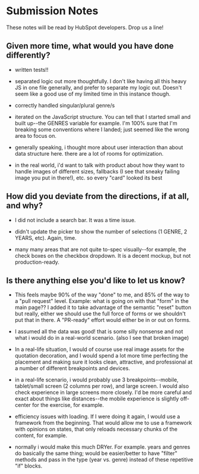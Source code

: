 # Submission Notes

These notes will be read by HubSpot developers. Drop us a line!

## Given more time, what would you have done differently?

- written tests!!

- separated logic out more thoughtfully. I don't like having all this heavy JS in one file generally, and prefer to separate my logic out. Doesn't seem like a good use of my limited time in this instance though.

- correctly handled singular/plural genre/s

- iterated on the JavaScript structure. You can tell that I started small and built up--the GENRES variable for example. I'm 100% sure that I'm breaking some conventions where I landed; just seemed like the wrong area to focus on.

- generally speaking, i thought more about user interaction than about data structure here. there are a lot of rooms for optimization.

- in the real world, i'd want to talk with product about how they want to handle images of different sizes, fallbacks (I see that sneaky failing image you put in there!), etc. so every "card" looked its best

## How did you deviate from the directions, if at all, and why?

- I did not include a search bar. It was a time issue.

- didn't update the picker to show the number of selections (1 GENRE, 2 YEARS, etc). Again, time.

- many many areas that are not quite to-spec visually--for example, the check boxes on the checkbox dropdown. It is a decent mockup, but not production-ready.

## Is there anything else you'd like to let us know?

- This feels maybe 90% of the way "done" to me, and 85% of the way to a "pull request" level. Example: what is going on with that "form" in the main page?? I added it to take advantage of the semantic "reset" button but really, either we should use the full force of forms or we shouldn't put that in there. A "PR-ready" effort would either be in or out on forms.

- I assumed all the data was good! that is some silly nonsense and not what i would do in a real-world scenario. (also I see that broken image)

- In a real-life situation, I would of course use real image assets for the quotation decoration, and I would spend a lot more time perfecting the placement and making sure it looks clean, attractive, and professional at a number of different breakpoints and devices.

- in a real-life scenario, i would probably use 3 breakpoints--mobile, tablet/small screen (2 columns per row), and large screen. I would also check experience in large screens more closely. I'd be more careful and exact about things like distances--the mobile experience is slightly off-center for the exercise, for example.

- efficiency issues with loading. If I were doing it again, I would use a framework from the beginning. That would allow me to use a framework with opinions on states, that only reloads necessary chunks of the content, for example.

- normally i would make this much DRYer. For example. years and genres do basically the same thing; would be easier/better to have "filter" methods and pass in the type (year vs. genre) instead of these repetitive "if" blocks.